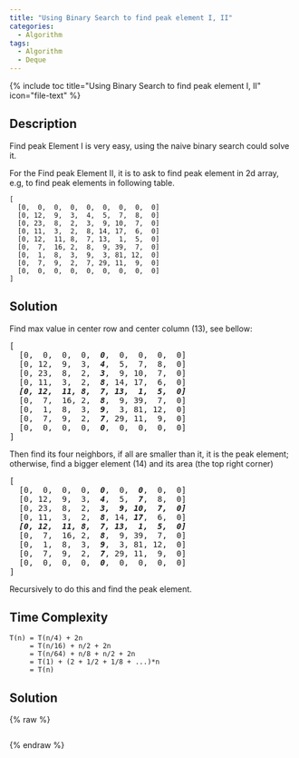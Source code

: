 ```yaml
---
title: "Using Binary Search to find peak element I, II"
categories:
  - Algorithm
tags:
  - Algorithm
  - Deque
---
```


{% include toc title="Using Binary Search to find peak element I, II" icon="file-text" %}

## Description

Find peak Element I is very easy, using the naive binary search could solve it. 

For the Find peak Element II, it is to ask to find peak element in 2d array, e.g, to find peak elements in following table.

```
[  
  [0,  0,  0,  0,  0,  0,  0,  0,  0]  
  [0, 12,  9,  3,  4,  5,  7,  8,  0]  
  [0, 23,  8,  2,  3,  9, 10,  7,  0]  
  [0, 11,  3,  2,  8, 14, 17,  6,  0]  
  [0, 12,  11, 8,  7, 13,  1,  5,  0]  
  [0,  7,  16, 2,  8,  9, 39,  7,  0]  
  [0,  1,  8,  3,  9,  3, 81, 12,  0]  
  [0,  7,  9,  2,  7, 29, 11,  9,  0]  
  [0,  0,  0,  0,  0,  0,  0,  0,  0]  
]  
```
## Solution

Find max value in center row and center column (13), see bellow:

<pre>
[  
  [0,  0,  0,  0,  <i><b>0</b></i>,  0,  0,  0,  0]  
  [0, 12,  9,  3,  <i><b>4</b></i>,  5,  7,  8,  0]  
  [0, 23,  8,  2,  <i><b>3</b></i>,  9, 10,  7,  0]  
  [0, 11,  3,  2,  <i><b>8</b></i>, 14, 17,  6,  0]  
  <i><b>[0, 12,  11, 8,  7, 13,  1,  5,  0]</b></i>
  [0,  7,  16, 2,  <i><b>8</b></i>,  9, 39,  7,  0]  
  [0,  1,  8,  3,  <i><b>9</b></i>,  3, 81, 12,  0]  
  [0,  7,  9,  2,  <i><b>7</b></i>, 29, 11,  9,  0]  
  [0,  0,  0,  0,  <i><b>0</b></i>,  0,  0,  0,  0]  
]  
</pre>

Then find its four neighbors, if all are smaller than it, it is the peak element; otherwise, find a bigger element (14) and its area (the top right corner)

<pre>
[  
  [0,  0,  0,  0,  <i><b>0</b></i>,  0,  <i><b>0</b></i>,  0,  0]  
  [0, 12,  9,  3,  <i><b>4</b></i>,  5,  <i><b>7</b></i>,  8,  0]  
  [0, 23,  8,  2,  <i><b>3,  9, 10,  7,  0]</b></i>  
  [0, 11,  3,  2,  <i><b>8</b></i>, 14, <i><b>17</b></i>,  6,  0]  
  <i><b>[0, 12,  11, 8,  7, 13,  1,  5,  0]</b></i>
  [0,  7,  16, 2,  <i><b>8</b></i>,  9, 39,  7,  0]  
  [0,  1,  8,  3,  <i><b>9</b></i>,  3, 81, 12,  0]  
  [0,  7,  9,  2,  <i><b>7</b></i>, 29, 11,  9,  0]  
  [0,  0,  0,  0,  <i><b>0</b></i>,  0,  0,  0,  0]  
]  
</pre> 


Recursively to do this and find the peak element.

## Time Complexity
```
T(n) = T(n/4) + 2n  
     = T(n/16) + n/2 + 2n  
     = T(n/64) + n/8 + n/2 + 2n  
     = T(1) + (2 + 1/2 + 1/8 + ...)*n  
     = T(n)  
```

## Solution

{% raw %}

```liquid

```
{% endraw %}
